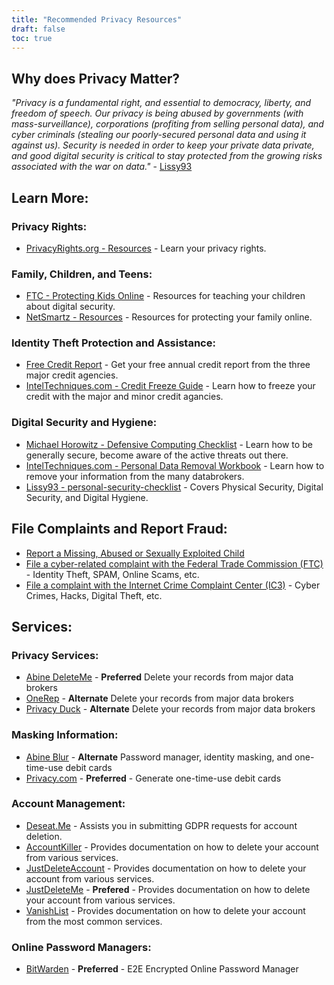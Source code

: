 ```yaml
---
title: "Recommended Privacy Resources"
draft: false
toc: true
---
```


## Why does Privacy Matter?
*"Privacy is a fundamental right, and essential to democracy, liberty, and freedom of speech. Our privacy is being abused by governments (with mass-surveillance), corporations (profiting from selling personal data), and cyber criminals (stealing our poorly-secured personal data and using it against us). Security is needed in order to keep your private data private, and good digital security is critical to stay protected from the growing risks associated with the war on data."* - [Lissy93](https://github.com/Lissy93/personal-security-checklist/blob/master/0_Why_It_Matters.md)

## Learn More:
### Privacy Rights:
- [PrivacyRights.org - Resources](https://privacyrights.org/resources) - Learn your privacy rights.

### Family, Children, and Teens:
- [FTC - Protecting Kids Online](https://www.consumer.ftc.gov/topics/protecting-kids-online) - Resources for teaching your children about digital security.
- [NetSmartz - Resources](https://www.missingkids.org/netsmartz/resources) - Resources for protecting your family online.

### Identity Theft Protection and Assistance:
- [Free Credit Report](https://www.annualcreditreport.com/index.action) - Get your free annual credit report from the three major credit agencies.
- [IntelTechniques.com - Credit Freeze Guide](https://inteltechniques.com/data/workbook.pdf) - Learn how to freeze your credit with the major and minor credit agancies.

### Digital Security and Hygiene:
- [Michael Horowitz - Defensive Computing Checklist](https://defensivecomputingchecklist.com/) - Learn how to be generally secure, become aware of the active threats out there.
- [IntelTechniques.com - Personal Data Removal Workbook](https://inteltechniques.com/data/workbook.pdf) - Learn how to remove your information from the many databrokers.
- [Lissy93 - personal-security-checklist](https://github.com/Lissy93/personal-security-checklist) - Covers Physical Security, Digital Security, and Digital Hygiene.

## File Complaints and Report Fraud:
- [Report a Missing, Abused or Sexually Exploited Child](http://www.missingkids.com/Report)
- [File a cyber-related complaint with the Federal Trade Commission (FTC)](https://www.ftccomplaintassistant.gov/#&panel1-1) - Identity Theft, SPAM, Online Scams, etc.
- [File a complaint with the Internet Crime Complaint Center (IC3)](https://complaint.ic3.gov/default.aspx?) - Cyber Crimes, Hacks, Digital Theft, etc.

## Services:
### Privacy Services:
- [Abine DeleteMe](https://joindeleteme.com/refer?coupon=RFR-40867-7DWHR4) - **Preferred** Delete your records from major data brokers
- [OneRep](https://onerep.com) - **Alternate** Delete your records from major data brokers
- [Privacy Duck](https://www.privacyduck.com/) - **Alternate** Delete your records from major data brokers

### Masking Information:
- [Abine Blur](https://dnt.abine.com/#/ref_register/pC8ZbvQtt) - **Alternate** Password manager, identity masking, and one-time-use debit cards
- [Privacy.com](https://privacy.com/join/SU86Y) - **Preferred** - Generate one-time-use debit cards

### Account Management:
- [Deseat.Me](https://app.deseat.me) - Assists you in submitting GDPR requests for account deletion.
- [AccountKiller](https://www.accountkiller.com/en) - Provides documentation on how to delete your account from various services.
- [JustDeleteAccount](https://www.justdeleteaccount.com/) - Provides documentation on how to delete your account from various services.
- [JustDeleteMe](https://justdeleteme.xyz/) - **Prefered** - Provides documentation on how to delete your account from various services.
- [VanishList](https://vanishlist.ml/) - Provides documentation on how to delete your account from the most common services.
  
### Online Password Managers:
- [BitWarden](bitwarden.com) - **Preferred** - E2E Encrypted Online Password Manager 



